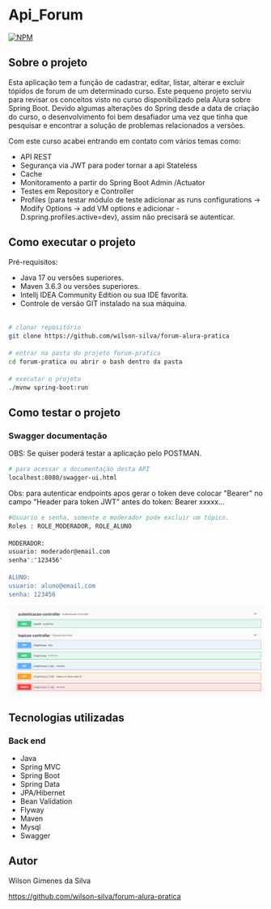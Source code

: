 # Api_Forum
[![NPM](https://img.shields.io/npm/l/react)](https://github.com/wilson-silva/forum-alura-pratica/blob/main/LICENSE)

## Sobre o projeto

  Esta aplicação tem a função de cadastrar, editar, listar, alterar e excluir tópidos de forum de um
determinado curso. 
  Este pequeno projeto serviu para revisar os conceitos visto no curso disponibilizado pela Alura sobre Spring Boot.
  Devido algumas alterações do Spring desde a data de criação do curso, o desenvolvimento foi bem desafiador
uma vez que tinha que pesquisar e encontrar a solução de problemas relacionados a versões.

Com este curso acabei entrando em contato com vários
temas como:
- API REST
- Segurança via JWT para poder tornar a api Stateless
- Cache
- Monitoramento a partir do Spring Boot Admin /Actuator
- Testes em Repository e Controller
- Profiles (para testar módulo de teste adicionar as runs configurations ->
  Modify Options -> add VM options e adicionar -D.spring.profiles.active=dev),
  assim não precisará se autenticar.

## Como executar o projeto

Pré-requisitos: 

* Java 17 ou versões superiores.
* Maven 3.6.3 ou versões superiores.
* Intellj IDEA Community Edition ou sua IDE favorita.
* Controle de versão GIT instalado na sua máquina.

```bash

# clonar repositório
git clone https://github.com/wilson-silva/forum-alura-pratica

# entrar na pasta do projeto forum-pratica
cd forum-pratica ou abrir o bash dentro da pasta

# executar o projeto
./mvnw spring-boot:run

```

## Como testar o projeto

### Swagger documentação 
OBS: Se quiser poderá testar a aplicação pelo POSTMAN.

```bash
# para acessar a documentação desta API
localhost:8080/swagger-ui.html
```
Obs: para autenticar endpoints apos gerar o token deve colocar "Bearer" no campo "Header para token JWT" antes do token:
Bearer xxxxx...

```bash
#Usuario e senha, somente o moderador pode excluir um tópico.
Roles : ROLE_MODERADOR, ROLE_ALUNO

MODERADOR:
usuario: moderador@email.com
senha":"123456"

ALUNO:
usuario: aluno@email.com
senha: 123456
```

![Modelo Conceitual](https://github.com/wilson-silva/forum-alura-pratica/blob/main/tela1.png)


## Tecnologias utilizadas
### Back end
- Java
- Spring MVC
- Spring Boot
- Spring Data
- JPA/Hibernet
- Bean Validation
- Flyway
- Maven
- Mysql
- Swagger


## Autor
Wilson Gimenes da Silva

https://github.com/wilson-silva/forum-alura-pratica

